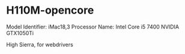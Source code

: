 # H110M-opencore

Model Identifier:	iMac18,3
Processor Name:	Intel Core i5 7400
NVIDIA GTX1050Ti

High Sierra, for webdrivers
